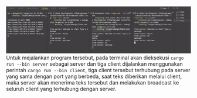 ![image1](/img/image1.png)
Untuk mejalankan program tersebut, pada terminal akan dieksekusi `cargo run --bin server` sebagai server dan tiga client dijalankan menggunakan perintah `cargo run --bin client`, tiga client tersebut terhubung pada server yang sama dengan port yang berbeda, saat teks diberikan melalui client, maka server akan menerima teks tersebut dan melakukan broadcast ke seluruh client yang terhubung dengan server.